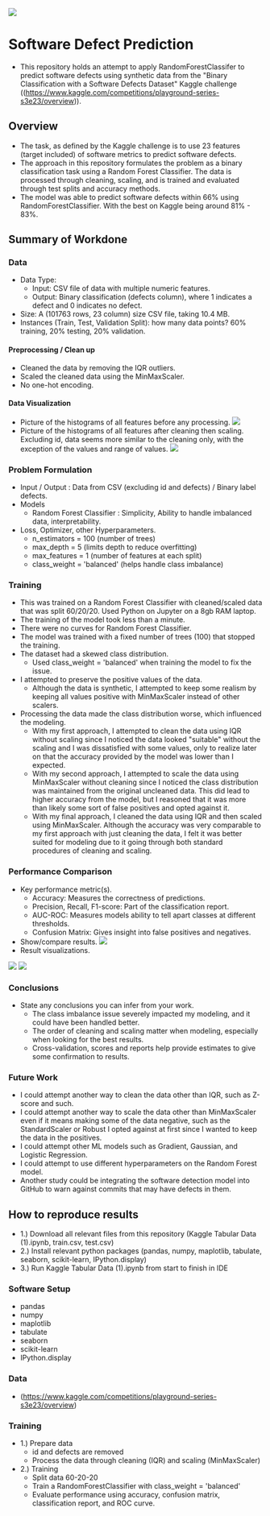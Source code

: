 ![](UTA-DataScience-Logo.png)

# Software Defect Prediction

* This repository holds an attempt to apply RandomForestClassifer to predict software defects using synthetic data from the "Binary Classification with a Software Defects Dataset" Kaggle challenge
((https://www.kaggle.com/competitions/playground-series-s3e23/overview)). 

## Overview

* The task, as defined by the Kaggle challenge is to use 23 features (target included) of software metrics to predict software defects.
* The approach in this repository formulates the problem as a binary classification task using a Random Forest Classifier. The data is processed through cleaning, scaling, and is trained and evaluated through test splits and accuracy methods.
* The model was able to predict software defects within 66% using RandomForestClassifier. With the best on Kaggle being around 81% - 83%.  

## Summary of Workdone

### Data

* Data Type: 
  * Input: CSV file of data with multiple numeric features.
  * Output: Binary classification (defects column), where 1 indicates a defect and 0 indicates no defect.
* Size: A (101763 rows, 23 column) size CSV file, taking 10.4 MB.
* Instances (Train, Test, Validation Split): how many data points? 60% training, 20% testing, 20% validation.

#### Preprocessing / Clean up

* Cleaned the data by removing the IQR outliers.
* Scaled the cleaned data using the MinMaxScaler.
* No one-hot encoding.

#### Data Visualization


* Picture of the histograms of all features before any processing.
  ![](https://github.com/jasaraujo/DATA-3402_Kaggle_Project/blob/main/trainBeforePic.png)
* Picture of the histograms of all features after cleaning then scaling. Excluding id, data seems more similar to the cleaning only, with the exception of the values and range of values.
  ![](https://github.com/jasaraujo/DATA-3402_Kaggle_Project/blob/main/scaleBeforeCleanPic.png)

### Problem Formulation

* Input / Output : Data from CSV (excluding id and defects) / Binary label defects.
* Models
  * Random Forest Classifier : Simplicity, Ability to handle imbalanced data, interpretability. 
* Loss, Optimizer, other Hyperparameters.
  * n_estimators = 100 (number of trees)
  * max_depth = 5 (limits depth to reduce overfitting)
  * max_features = 1 (number of features at each split)
  * class_weight = 'balanced' (helps handle class imbalance)

### Training

* This was trained on a Random Forest Classifier with cleaned/scaled data that was split 60/20/20. Used Python on Jupyter on a 8gb RAM laptop.
* The training of the model took less than a minute.
* There were no curves for Random Forest Classifier.
* The model was trained with a fixed number of trees (100) that stopped the training.
* The dataset had a skewed class distribution.
  * Used class_weight = 'balanced' when training the model to fix the issue.
* I attempted to preserve the positive values of the data.
  * Although the data is synthetic, I attempted to keep some realism by keeping all values positive with MinMaxScaler instead of other scalers. 
* Processing the data made the class distribution worse, which influenced the modeling.
  * With my first approach, I attempted to clean the data using IQR without scaling since I noticed the data looked "suitable" without the scaling and I was dissatisfied with some values,
    only to realize later on that the accuracy provided by the model was lower than I expected.
  * With my second approach, I attempted to scale the data using MinMaxScaler without cleaning since I noticed the class distribution was maintained from the original uncleaned data.
    This did lead to higher accuracy from the model, but I reasoned that it was more than likely some sort of false positives and opted against it.
  * With my final approach, I cleaned the data using IQR and then scaled using MinMaxScaler. Although the accuracy was very comparable to my first approach with just cleaning the data,
    I felt it was better suited for modeling due to it going through both standard procedures of cleaning and scaling.  

### Performance Comparison

* Key performance metric(s).
  * Accuracy: Measures the correctness of predictions.
  * Precision, Recall, F1-score: Part of the classification report.
  * AUC-ROC: Measures models ability to tell apart classes at different thresholds.
  * Confusion Matrix: Gives insight into false positives and negatives.
* Show/compare results.
![](https://github.com/jasaraujo/DATA-3402_Kaggle_Project/blob/main/tableFeatures.png)
* Result visualizations.

![](https://github.com/jasaraujo/DATA-3402_Kaggle_Project/blob/main/scaleBeforeROC.png)
![](https://github.com/jasaraujo/DATA-3402_Kaggle_Project/blob/main/conf.png)

### Conclusions

* State any conclusions you can infer from your work.
  * The class imbalance issue severely impacted my modeling, and it could have been handled better.
  * The order of cleaning and scaling matter when modeling, especially when looking for the best results.
  * Cross-validation, scores and reports help provide estimates to give some confirmation to results.

### Future Work

* I could attempt another way to clean the data other than IQR, such as Z-score and such.
* I could attempt another way to scale the data other than MinMaxScaler even if it means making some of the data negative,
  such as the StandardScaler or Robust I opted against at first since I wanted to keep the data in the positives.
* I could attempt other ML models such as Gradient, Gaussian, and Logistic Regression.
* I could attempt to use different hyperparameters on the Random Forest model.
* Another study could be integrating the software detection model into GitHub to warn against commits that may have defects in them. 

## How to reproduce results

* 1.) Download all relevant files from this repository (Kaggle Tabular Data (1).ipynb, train.csv, test.csv)
* 2.) Install relevant python packages (pandas, numpy, maplotlib, tabulate, seaborn, scikit-learn, IPython.display)
* 3.) Run Kaggle Tabular Data (1).ipynb from start to finish in IDE

### Software Setup
* pandas
* numpy
* maplotlib
* tabulate
* seaborn
* scikit-learn
* IPython.display

### Data

* (https://www.kaggle.com/competitions/playground-series-s3e23/overview)

### Training

* 1.) Prepare data
  * id and defects are removed
  * Process the data through cleaning (IQR) and scaling (MinMaxScaler)
* 2.) Training
  * Split data 60-20-20
  * Train a RandomForestClassifier with class_weight = 'balanced'
  * Evaluate performance using accuracy, confusion matrix, classification report, and ROC curve.




